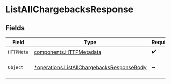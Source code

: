 # ListAllChargebacksResponse


## Fields

| Field                                                                                                   | Type                                                                                                    | Required                                                                                                | Description                                                                                             |
| ------------------------------------------------------------------------------------------------------- | ------------------------------------------------------------------------------------------------------- | ------------------------------------------------------------------------------------------------------- | ------------------------------------------------------------------------------------------------------- |
| `HTTPMeta`                                                                                              | [components.HTTPMetadata](../../models/components/httpmetadata.md)                                      | :heavy_check_mark:                                                                                      | N/A                                                                                                     |
| `Object`                                                                                                | [*operations.ListAllChargebacksResponseBody](../../models/operations/listallchargebacksresponsebody.md) | :heavy_minus_sign:                                                                                      | A list of chargeback objects.                                                                           |